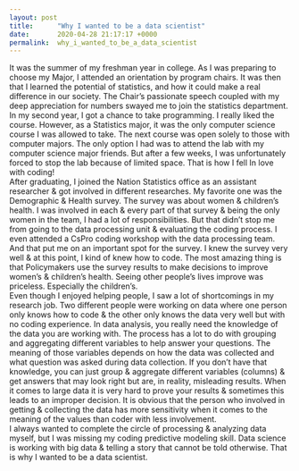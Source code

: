 ```yaml
---
layout: post
title:      "Why I wanted to be a data scientist"
date:       2020-04-28 21:17:17 +0000
permalink:  why_i_wanted_to_be_a_data_scientist
---
```



It was the summer of my freshman year in college. As I was preparing to choose my Major, I attended an orientation by program chairs. It was then that I learned the potential of statistics, and how it could make a real difference in our society. The Chair’s passionate speech coupled with my deep appreciation for numbers swayed me to join the statistics department.<br>
In my second year, I got a chance to take programming. I really liked the course. However, as a Statistics major, it was the only computer science course I was allowed to take. The next course was open solely to those with computer majors. The only option I had was to attend the lab with my computer science major friends. But after a few weeks, I was unfortunately forced to stop the lab because of limited space. That is how I fell In love with coding!<br>
After graduating, I joined the Nation Statistics office as an assistant researcher & got involved in different researches. My favorite one was the Demographic & Health survey. The survey was about women & children’s health. I was involved in each & every part of that survey & being the only women in the team, I had a lot of responsibilities. But that didn’t stop me from going to the data processing unit & evaluating the coding process. I even attended a CsPro coding workshop with the data processing team. And that put me on an important spot for the survey. I knew the survey very well & at this point, I kind of knew how to code. The most amazing thing is that Policymakers use the survey results to make decisions to improve women’s & children’s health. Seeing other people’s lives improve was priceless. Especially the children’s.<br>
Even though I enjoyed helping people, I saw a lot of shortcomings in my research job. Two different people were working on data where one person only knows how to code & the other only knows the data very well but with no coding experience. In data analysis, you really need the knowledge of the data you are working with. The process has a lot to do with grouping and aggregating different variables to help answer your questions. The meaning of those variables depends on how the data was collected and what question was asked during data collection. If you don’t have that knowledge, you can just group & aggregate different variables (columns) & get answers that may look right but are, in reality, misleading results. When it comes to large data it is very hard to prove your results & sometimes this leads to an improper decision. It is obvious that the person who involved in getting & collecting the data has more sensitivity when it comes to the meaning of the values than coder with less involvement.<br>
I always wanted to complete the circle of processing & analyzing data myself, but I was missing my coding predictive modeling skill. Data science is working with big data & telling a story that cannot be told otherwise. That is why I wanted to be a data scientist.<br>

